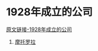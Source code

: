 # 1928年成立的公司

[原文链接-1928年成立的公司](https://www.it-this-year.com/2020/04/29/437)

1. [摩托罗拉](https://www.it-this-year.com/2020/04/21/115)